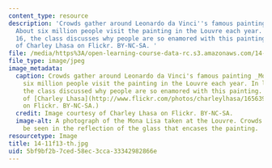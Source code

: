 ```yaml
---
content_type: resource
description: 'Crowds gather around Leonardo da Vinci''s famous painting Mona Lisa.
  About six million people visit the painting in the Louvre each year. In lecture
  16, the class discusses why people are so enamored with this painting. Image courtesy
  of Charley Lhasa on Flickr. BY-NC-SA. '
file: /media/https%3A/open-learning-course-data-rc.s3.amazonaws.com/14-11-insights-from-game-theory-into-social-behavior-fall-2013/5bf9bf2b7ced58ec3cca33342982866e_14-11f13-th.jpg
file_type: image/jpeg
image_metadata:
  caption: Crowds gather around Leonardo da Vinci's famous painting _Mona Lisa_. About
    six million people visit the painting in the Louvre each year. In lecture 16,
    the class discussed why people are so enamored with this painting. (Image courtesy
    of [Charley Lhasa](http://www.flickr.com/photos/charleylhasa/1656393100/sizes/l)
    on Flickr. BY-NC-SA.)
  credit: Image courtesy of Charley Lhasa on Flickr. BY-NC-SA.
  image-alt: A photograph of the Mona Lisa taken at the Louvre. Crowds of people can
    be seen in the reflection of the glass that encases the painting.
resourcetype: Image
title: 14-11f13-th.jpg
uid: 5bf9bf2b-7ced-58ec-3cca-33342982866e
---
```

